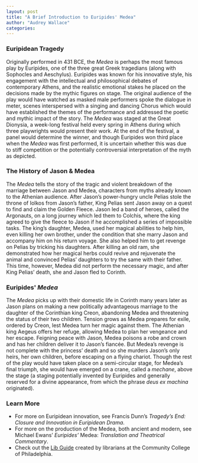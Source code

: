 ```yaml
---
layout: post
title: "A Brief Introduction to Euripides' Medea"
author: "Audrey Wallace"
categories: 
---
```


### Euripidean Tragedy

Originally performed in 431 BCE, the *Medea* is perhaps the most famous play by Euripides, one of the three great Greek tragedians (along with Sophocles and Aeschylus). Euripides was known for his innovative style, his engagement with the intellectual and philosophical debates of contemporary Athens, and the realistic emotional stakes he placed on the decisions made by the mythic figures on stage. The original audience of the play would have watched as masked male performers spoke the dialogue in meter, scenes interspersed with a singing and dancing Chorus which would have established the themes of the performance and addressed the poetic and mythic impact of the story. The *Medea* was staged at the Great Dionysia, a week-long festival held every spring in Athens during which three playwrights would present their work. At the end of the festival, a panel would determine the winner, and though Euripides won third place when the *Medea* was first performed, it is uncertain whether this was due to stiff competition or the potentially controversial interpretation of the myth as depicted. 

### The History of Jason & Medea

The *Medea* tells the story of the tragic and violent breakdown of the marriage between Jason and Medea, characters from myths already known to the Athenian audience. After Jason’s power-hungry uncle Pelias stole the throne of Iolkos from Jason’s father, King Pelias sent Jason away on a quest to find and claim the Golden Fleece. Jason led a band of heroes, called the Argonauts, on a long journey which led them to Colchis, where the king agreed to give the fleece to Jason if he accomplished a series of impossible tasks. The king’s daughter, Medea, used her magical abilities to help him, even killing her own brother, under the condition that she marry Jason and accompany him on his return voyage. She also helped him to get revenge on Pelias by tricking his daughters. After killing an old ram, she demonstrated how her magical herbs could revive and rejuvenate the animal and convinced Pelias’ daughters to try the same with their father. This time, however, Medea did not perform the necessary magic, and after King Pelias’ death, she and Jason fled to Corinth.

### Euripides' *Medea*

The *Medea* picks up with their domestic life in Corinth many years later as Jason plans on making a new politically advantageous marriage to the daughter of the Corinthian king Creon, abandoning Medea and threatening the status of their two children. Tension grows as Medea prepares for exile, ordered by Creon, lest Medea turn her magic against them. The Athenian king Aegeus offers her refuge, allowing Medea to plan her vengeance and her escape. Feigning peace with Jason, Medea poisons a robe and crown and has her children deliver it to Jason’s fiancée. But Medea’s revenge is not complete with the princess’ death and so she murders Jason’s only heirs, her own children, before escaping on a flying chariot. Though the rest of the play would have taken place on a semi-circular stage, for Medea’s final triumph, she would have emerged on a crane, called a *mechane*, above the stage (a staging potentially invented by Euripides and generally reserved for a divine appearance, from which the phrase *deus ex machina* originated).

### Learn More

-	For more on Euripidean innovation, see Francis Dunn’s *Tragedy’s End: Closure and Innovation in Euripidean Drama*.
-	For more on the production of the Medea, both ancient and modern, see Michael Ewans’ *Euripides’* Medea: *Translation and Theatrical Commentary*.
-	Check out the [Lib Guide](https://libguides.ccp.edu/c.php?g=1275271&p=9356203 "link to lib guide") created by librarians at the Community College of Philadelphia.

